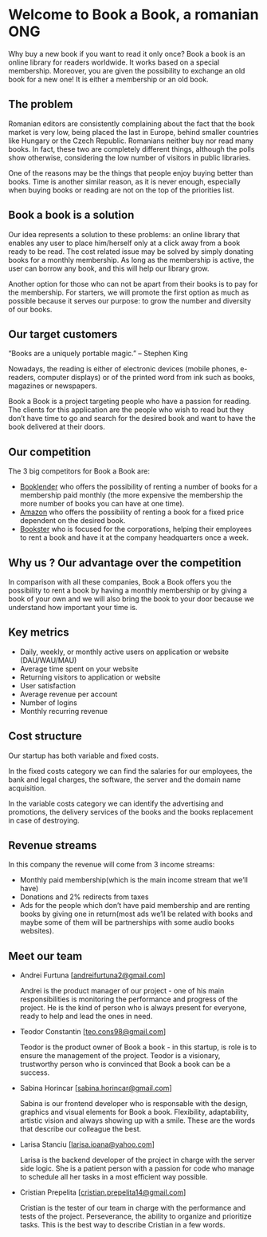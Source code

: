 # Welcome to Book a Book, a romanian ONG 
Why buy a new book if you want to read it only once? Book a book is an online library for readers worldwide. It works based on a special membership. Moreover, you are given the possibility to exchange an old book for a new one! It is either a membership or an old book.

## The problem

Romanian editors are consistently complaining about the fact that the book market is very low, being placed the last in Europe, behind smaller countries like Hungary or the Czech Republic. Romanians neither buy nor read many books. In fact, these two are completely different things, although the polls show otherwise, considering the low number of visitors in public libraries. 

One of the reasons may be the things that people enjoy buying better than books. Time is another similar reason, as it is never enough, especially when buying books or reading are not on the top of the priorities list. 

## Book a book is a solution 
Our idea represents a solution to these problems: an online library that enables any user to place him/herself only at a click away from a book ready to be read. The cost related issue may be solved by simply donating books for a monthly membership. As long as the membership is active, the user can borrow any book, and this will help our library grow. 

Another option for those who can not be apart from their books is to pay for the membership. For starters, we will promote the first option as much as possible because it serves our purpose: to grow the number and diversity of our books.

## Our target customers
“Books are a uniquely portable magic.” – Stephen King

Nowadays, the reading is either of electronic devices (mobile phones, e-readers, computer displays) or of the printed word from ink such as books, magazines or newspapers.

Book a Book is a project targeting people who have a passion for reading. The clients for this application are the people who wish to read but they don’t have time to go and search for the desired book and want to have the book delivered at their doors. 

## Our competition
The 3 big competitors for Book a Book are:
- [Booklender](https://www.booklender.com) who offers the possibility of renting a number of books for a membership paid monthly (the more expensive the membership the more number of books you can have at one time).
- [Amazon](https://www.amazon.com/) who offers the possibility of renting a book for a fixed price dependent on the desired book.
- [Bookster](https://www.bookster.ro) who is focused for the corporations, helping their employees to rent a book and have it at the company headquarters once a week.

## Why us ? Our advantage over the competition
In comparison with all these companies, Book a Book offers you the possibility to rent a book by having a monthly membership or by giving a book of your own and we will also bring the book to your door because we understand how important your time is.

## Key metrics 
- Daily, weekly, or monthly active users on application or website (DAU/WAU/MAU)
 - Average time spent on your website
 - Returning visitors to application or website
 - User satisfaction
 - Average revenue per account
 - Number of logins
 - Monthly recurring revenue

## Cost structure
Our startup has both variable and fixed costs.

In the fixed costs category we can find the salaries for our employees, the bank and legal charges, the software, the server and the domain name acquisition.

In the variable costs category we can identify the advertising and promotions, the delivery services of the books and the books replacement in case of destroying.

## Revenue streams 
In this company the revenue will come from 3 income streams:
- Monthly paid membership(which is the main income stream that we’ll have)
- Donations and 2% redirects from taxes
- Ads for the people which don’t have paid membership and are renting books by giving one in return(most ads we’ll be related with books and maybe some of them will be partnerships with some audio books websites).     

## Meet our team
- Andrei Furtuna [andreifurtuna2@gmail.com]

    Andrei is the product manager of our project - one of his main responsibilities is monitoring the performance and progress of the project.
    He is the kind of person who is always present for everyone, ready to help and lead the ones in need.

- Teodor Constantin [teo.cons98@gmail.com]

    Teodor is the product owner of Book a book - in this startup, is role is to ensure the management of the project.
    Teodor is a visionary, trustworthy person who is convinced that Book a book can be a success. 

- Sabina Horincar [sabina.horincar@gmail.com]

    Sabina is our frontend developer who is responsable with the design, graphics and visual elements for Book a book. 
    Flexibility, adaptability, artistic vision and always showing up with a smile. These are the words that describe our colleague the best.

- Larisa Stanciu [larisa.ioana@yahoo.com]

    Larisa is the backend developer of the project in charge with the server side logic. 
    She is a patient person with a passion for code who manage to schedule all her tasks in a most efficient way possible.

- Cristian Prepelita [cristian.prepelita14@gmail.com]

    Cristian is the tester of our team in charge with the performance and tests of the project.
    Perseverance, the ability to organize and prioritize tasks. This is the best way to describe Cristian in a few words.


